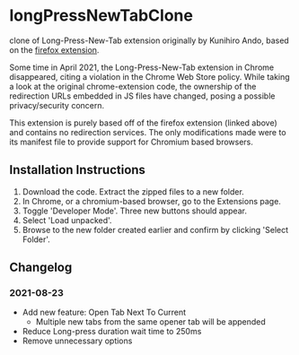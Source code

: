 # longPressNewTabClone
clone of Long-Press-New-Tab extension originally by Kunihiro Ando, based on the [firefox extension](https://addons.mozilla.org/en-US/firefox/addon/long_press_new_tab/).

Some time in April 2021, the Long-Press-New-Tab extension in Chrome disappeared, citing a violation in the Chrome Web Store policy. While taking a look at the original chrome-extension code, the ownership of the redirection URLs embedded in JS files have changed, posing a possible privacy/security concern.

This extension is purely based off of the firefox extension (linked above) and contains no redirection services. The only modifications made were to its manifest file to provide support for Chromium based browsers.


## Installation Instructions
1. Download the code. Extract the zipped files to a new folder.
2. In Chrome, or a chromium-based browser, go to the Extensions page.
3. Toggle 'Developer Mode'. Three new buttons should appear.
4. Select 'Load unpacked'.
5. Browse to the new folder created earlier and confirm by clicking 'Select Folder'.


## Changelog
### 2021-08-23
- Add new feature: Open Tab Next To Current
  - Multiple new tabs from the same opener tab will be appended
- Reduce Long-press duration wait time to 250ms
- Remove unnecessary options
